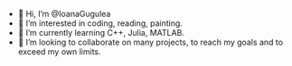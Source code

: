 - 👋 Hi, I’m @IoanaGugulea
- 👀 I’m interested in coding, reading, painting.
- 🌱 I’m currently learning C++, Julia, MATLAB.
- 💞️ I’m looking to collaborate on many projects, to reach my goals and to exceed my own limits.


<!---
IoanaGugulea/IoanaGugulea is a ✨ special ✨ repository because its `README.md` (this file) appears on your GitHub profile.
You can click the Preview link to take a look at your changes.
--->
